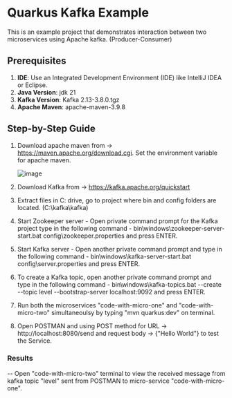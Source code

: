 # Quarkus Kafka Example
This is an example project that demonstrates interaction between two microservices using Apache kafka. (Producer-Consumer)

## Prerequisites 
1. **IDE**: Use an Integrated Development Environment (IDE) like IntelliJ IDEA or Eclipse.
2. **Java Version**: jdk 21
3. **Kafka Version**: Kafka 2.13-3.8.0.tgz
4. **Apache Maven**: apache-maven-3.9.8

## Step-by-Step Guide
1. Download apache maven from -> https://maven.apache.org/download.cgi. Set the environment variable for apache maven.

   ![image](https://github.com/user-attachments/assets/f9d4c15f-d855-41be-adff-8cd2002002b6)

3. Download Kafka from -> https://kafka.apache.org/quickstart
4. Extract files in C: drive, go to project where bin and config folders are located. (C:\kafka\kafka)
5. Start Zookeeper server - Open private command prompt for the Kafka project type in the following command - bin\windows\zookeeper-server-start.bat config\zookeeper.properties and press ENTER.
6. Start Kafka server - Open another private command prompt and type in the following command - bin\windows\kafka-server-start.bat config\server.properties and press ENTER.
7. To create a Kafka topic, open another private command prompt and type in the following command - bin\windows\kafka-topics.bat --create --topic level --bootstrap-server localhost:9092 and press ENTER. 
8. Run both the microservices "code-with-micro-one" and "code-with-micro-two" simultaneoulsy by typing "mvn quarkus:dev" on terminal.
9. Open POSTMAN and using POST method for URL -> http://localhost:8080/send and request body -> {"Hello World"} to test the Service.
### Results
 -- Open "code-with-micro-two" terminal to view the received message from kafka topic "level" sent from POSTMAN to micro-service "code-with-micro-one".
